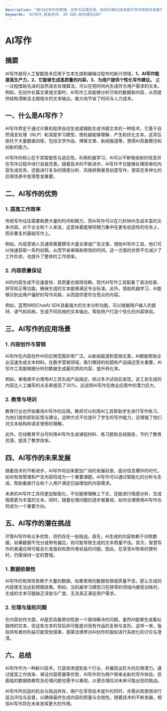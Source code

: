 ```yaml
---
description: "探讨AI写作的原理、优势与实践应用，如何利用AI技术提升写作效率并改善内容质量。"
keywords: "AI写作,智能写作, IM SDK,即时通讯SDK"
---
```

# AI写作  

## 摘要

AI写作是将人工智能技术应用于文本生成和编辑过程中的新兴领域，**1、AI写作能提高生产力，2、它能够生成高质量的内容，3、为用户提供个性化写作建议。** 这一过程借助先进的自然语言处理算法，可以在短时间内生成符合用户需求的文本。例如，在创作长篇文章或文案时，AI写作工具能够分析已有的数据和内容，从而提供结构清晰且主题相关的文本输出，极大地节省了时间与人力成本。

## 一、什么是AI写作？

AI写作界定于通过计算机程序自动生成或辅助生成书面文本的一种技术。它基于自然语言处理（NLP）和深度学习模型，使机器能够理解、产生和优化文本。这背后依托于大量数据训练，包括文学作品、博客文章、新闻报道等，使得AI具备模仿和创新的能力。

AI写作的核心在于其智能性与适应性。利用机器学习，AI可以不断吸收新的信息并在写作过程中进行自我完善。随着技术的不断进步，AI写作不仅能够处理简单的内容生成任务，还能进行复杂的情感分析、风格转换甚至创意写作，使其在多样化的应用场景中变得愈发重要。

## 二、AI写作的优势

### 1. 提高工作效率

传统写作往往需要耗费大量的时间和精力，而AI写作可以在几秒钟内生成丰富的文本内容。对于企业和个人来说，这意味着能够将精力集中在更有创造性的任务上，而非重复的基础写作上。

例如，内容营销人员通常需要撰写大量文章或广告文案，借助AI写作工具，他们可以快速获取一系列初稿，从而节省审稿和修改的时间。这一方面的优势不仅减少了工作负担，也提升了整体的工作效率。

### 2. 内容质量保证

AI的内容生成不仅速度快，其质量也值得信赖。现代AI写作工具配备了语法检查、拼写校正等功能，确保生成的文本能够满足专业标准。此外，借助机器学习，AI能够识别出用户偏好的写作风格，从而提供更符合受众的内容。

例如，蓝莺IM的ChatAI SDK具备强大的文本分析功能，可以根据用户输入的题材、语气和风格，生成不同风格的文本输出，帮助用户打造个性化的内容体验。

## 三、AI写作的应用场景

### 1. 内容创作与营销

AI写作在内容创作中的应用范围非常广泛。从新闻报道到营销文案，AI都能帮助企业迅速生成文本材料。在数字营销领域，吸引眼球的标题和产品描述至关重要，AI写作工具能根据分析的数据生成最优质的内容，提升转化率。

例如，某电商平台使用AI工具生成产品描述，经过多次试验后发现，该工具生成的内容比人工编写的点击率提高了30%。这说明AI写作在商业应用中的潜力巨大。

### 2. 教育与培训

教育行业也开始重视AI写作的应用。教师可以利用AI工具帮助学生进行写作练习，为他们提供即刻反馈与建议。这种方式不仅提升了学生的写作能力，还增强了他们对文本结构和语言使用的理解。

此外，在线教育平台可利用AI写作生成课程材料、练习题和总结报告，节约了教育资源，提高了教学效率。

## 四、AI写作的未来发展

随着技术的不断进步，AI写作将迎来更加广阔的发展前景。面对信息爆炸的时代，如何有效管理和产生内容将成为一个重要课题。AI写作可以通过智能化的分析与生成，帮助垂直行业和个人用户满足日益增加的内容需求。

未来的AI写作工具将更加智能化，不仅能够理解上下文，还能进行情感分析，生成情感更为丰富的文本。同时，随着伦理问题的逐步被重视，如何合理使用AI写作也将成为一个重要方向。

## 五、AI写作的潜在挑战

尽管AI写作有众多优势，但仍存在一些挑战。首先，AI生成的内容依赖于训练数据，如果数据不充分或带有偏见，则可能导致生成的文本质量不佳。其次，智慧写作的普遍应用可能会引发版权和原作者权益的问题。因此，在享受AI带来的便利时，仍需保持一定的警惕。

### 1. 数据依赖性

AI写作的有效性依赖于大量的数据。如果使用的数据有限或质量不佳，那么生成的内容便无法达到预期效果。例如，当机器学习模型只在狭窄的领域内接受训练时，生成的文本可能缺乏深度与广度，无法真正满足用户需求。

### 2. 伦理与版权问题

在内容创作方面，AI是否具备原创性是一个亟待解决的问题。虽然AI能够生成看似独特的文本，但这些文本的背后却可能是对现有作品的复制与变形。这样一来，版权持有者的利益可能受到侵害，亟需法律界对AI创作的版权进行系统化的讨论与澄清。

## 六、总结

AI写作作为一种新兴技术，已逐渐渗透到各个行业，并展现出巨大的应用潜力。通过提高工作效率、保证内容质量等优势，AI写作将为用户带来全新的写作体验。但面临的数据依赖性及伦理问题也需予以重视，以便合理应对未来可能出现的挑战。

AI写作所创造的机会与挑战并存，用户在享受技术提升的同时，亦需对其使用进行适当评估与监督，以确保最终生成内容的质量与合规性。随着技术的不断发展，相信AI写作将在未来发挥更大的作用。
